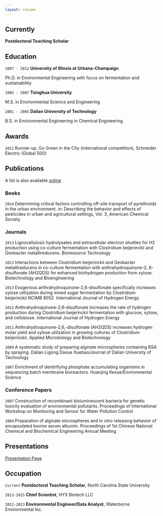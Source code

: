 ```yaml
---
layout: resume
---
```

## Currently

__Postdoctoral Teaching Scholar__

## Education

`2007 - 2012`
__University of Illinois at Urbana-Champaign__

Ph.D. in Environmental Engineering with focus on fermentation and sustainability

`2005 - 2007`
__Tsinghua University__

M.S. in Environmental Science and Engineering

`2001 - 2005`
__Dalian University of Technology__

B.S. in Environmental Engineering in Chemical Engineering

## Awards

`2012`
Runner-up, Go Green in the City (international competition), Schneider Electric (Global 500)

## Publications
A list is also available [online](https://scholar.google.com/citations?hl=en&user=2484OVIAAAAJ)

### Books

`2014`
Determining critical factors controlling off-site transport of pyrethroids in the urban environment. in: Describing the behavior and effects of pesticides in urban and agricultural settings, Vol. 3, American Chemical Society

<!-- `1994`
Book Title, Journal Title -->


### Journals

`2013`
Lignocellulosic hydrolysates and extracellular electron shuttles for H2 production using co-culture fermentation with Clostridium beijerinckii and Geobacter metallireducens. Bioresource Technology

`2013`
Interactions between Clostridium beijerinckii and Geobacter metallireducens in co-culture fermentation with anthrahydroquinone-2, 6-disulfonate (AH2QDS) for enhanced biohydrogen production from xylose. Biotechnology and Bioengineering

`2013`
Exogenous anthrahydroquinone-2,6-disulfonate specifically increases xylose utilization during mixed sugar fermentation by Clostridium beijerinckii NCIMB 8052. International Journal of Hydrogen Energy

`2012`
Anthrahydroquinone-2,6-disulfonate increases the rate of hydrogen production during Clostridium beijerinckii fermentation with glucose, xylose, and cellobiose. International Journal of Hydrogen Energy

`2011`
Anthrahydroquinone-2,6,-disulfonate (AH2QDS) increases hydrogen molar yield and xylose utilization in growing cultures of Clostridium beijerinckii. Applied Microbiology and Biotechnology

`2009`
A systematic study of preparing alginate microspheres containing BSA by spraying. Dalian Ligong Daxue Xuebao/Journal of Dalian University of Technology

`2007`
Enrichment of denitrifying phosphate accumulating organisms in sequencing batch membrane bioreactors. Huanjing Kexue/Environmental Science


### Conference Papers

`2007`
Construction of recombinant bioluminescent bacteria for genetic toxicity evaluation of environmental pollutants. Proceedings of International Workshop on Monitoring and Sensor for Water Pollution Control

`2004`
Preparation of alginate microspheres and in vitro releasing behavior of encapsulated bovine serum albumin. Proceedings of 1st Chinese National Chemical and Biochemical Engineering Annual Meeting



## Presentations
[Presentation Page](http://xyzcu.github.io/presentations/)

<!-- `1994`
Presentation Title, Conference, <a href="http://MyWebsite.tld/presentation1">Link to Presentation</a> -->


## Occupation

`Current`
__Postdoctoral Teaching Scholar__, North Carolina State University

<!-- - Task
- Task -->

`2013-2015`
__Chief Scientist__, HYX Biotech LLC

<!-- - Task
- Task -->

`2012-2013`
__Environmental Engineer/Data Analyst__, Waterborne Environmental Inc.

<!-- - Task
- Task -->

<!-- ### Footer

Last updated: May 2013 -->
